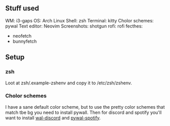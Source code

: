 ## Stuff used
WM: i3-gaps
OS: Arch Linux
Shell: zsh
Terminal: kitty
Cholor schemes: pywal
Text editor: Neovim
Screenshots: shotgun
rofi: rofi
fecthes:
- neofetch
- bunnyfetch


## Setup

### zsh

Loot at zsh/.example-zshenv and copy it to /etc/zsh/zshenv.


### Cholor schemes
I have a sane default color scheme, but to use the pretty color schemes that match tbe bg you need to install pywall. Then for discord and spotify you'll want to install [wal-discord](https://github.com/guglicap/wal-discord) and [pywal-spotify](https://gitlab.com/MisguidedEmails/pywal-spotify).
